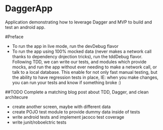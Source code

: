 # DaggerApp
Application demonstrating how to leverage Dagger and MVP to build and test an android app.

#Preface
 - To run the app in live mode, run the devDebug flavor
 - To run the app using 100% mocked data (never makes a network call thanks to dependency dnjection tricks),
 run the tddDebug flavor. Following TDD, we can write our tests, and modules which provide mocks, and run the app
 without ever needing to make a network call, or talk to a local database. This enable for not only fast manual testing,
 but the ability to have regression tests in place, IE: when you make changes, you can run your tests and know if something broke :)

##TODO Complete a matching blog post about TDD, Dagger, and clean architecure

- create another screen, maybe with different data
- create POJO test module to provide dummy data inside of tests
- write android tests and implement jacoco test coverage
- write junit/roboelctric tests 
